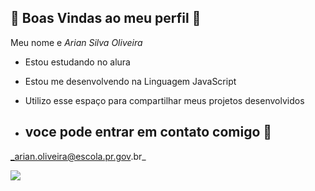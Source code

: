 ## 💈 Boas Vindas ao meu perfil 💈

Meu nome e _Arian Silva Oliveira_

- Estou estudando no alura
- Estou me desenvolvendo na Linguagem JavaScript
- Utilizo esse espaço para compartilhar meus projetos desenvolvidos

- ## voce pode entrar em contato comigo 📝

_arian.oliveira@escola.pr.gov.br_


![](https://media1.tenor.com/m/tP7v1dUc2y0AAAAd/ronaldinho-ronaldinho-gaucho.gif)


